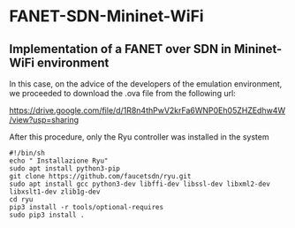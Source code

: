 # FANET-SDN-Mininet-WiFi

## Implementation of a FANET over SDN in Mininet-WiFi environment

In this case, on the advice of the developers of the emulation environment, we proceeded to download the .ova file from the following url:

https://drive.google.com/file/d/1R8n4thPwV2krFa6WNP0Eh05ZHZEdhw4W/view?usp=sharing

After this procedure, only the Ryu controller was installed in the system

```
#!/bin/sh
echo " Installazione Ryu"
sudo apt install python3-pip
git clone https://github.com/faucetsdn/ryu.git
sudo apt install gcc python3-dev libffi-dev libssl-dev libxml2-dev libxslt1-dev zlib1g-dev
cd ryu
pip3 install -r tools/optional-requires
sudo pip3 install .
```

